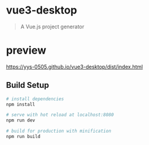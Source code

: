# vue3-desktop

> A Vue.js project generator

# preview

https://yys-0505.github.io/vue3-desktop/dist/index.html

## Build Setup

``` bash
# install dependencies
npm install

# serve with hot reload at localhost:8080
npm run dev

# build for production with minification
npm run build
```
